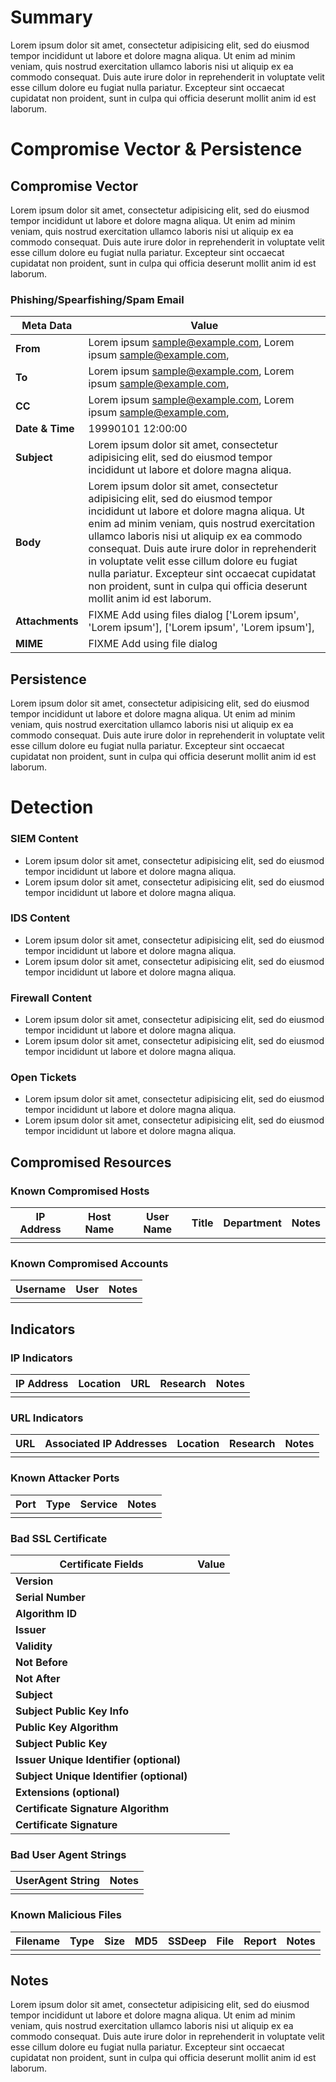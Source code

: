 # Summary 
Lorem ipsum dolor sit amet, consectetur adipisicing elit, sed do eiusmod tempor incididunt ut labore et dolore magna aliqua. Ut enim ad minim veniam, quis nostrud exercitation ullamco laboris nisi ut aliquip ex ea commodo consequat. Duis aute irure dolor in reprehenderit in voluptate velit esse cillum dolore eu fugiat nulla pariatur. Excepteur sint occaecat cupidatat non proident, sunt in culpa qui officia deserunt mollit anim id est laborum.

# Compromise Vector & Persistence 

## Compromise Vector 
Lorem ipsum dolor sit amet, consectetur adipisicing elit, sed do eiusmod tempor incididunt ut labore et dolore magna aliqua. Ut enim ad minim veniam, quis nostrud exercitation ullamco laboris nisi ut aliquip ex ea commodo consequat. Duis aute irure dolor in reprehenderit in voluptate velit esse cillum dolore eu fugiat nulla pariatur. Excepteur sint occaecat cupidatat non proident, sunt in culpa qui officia deserunt mollit anim id est laborum.

### Phishing/Spearfishing/Spam Email 

| Meta Data | Value |
| --------- | ----- |
| **From**			| Lorem ipsum <sample@example.com>, Lorem ipsum <sample@example.com>,  |
| **To**			| Lorem ipsum <sample@example.com>, Lorem ipsum <sample@example.com>,  |
| **CC**			| Lorem ipsum <sample@example.com>, Lorem ipsum <sample@example.com>,  |
| **Date & Time**  | 19990101 12:00:00 |
| **Subject**		| Lorem ipsum dolor sit amet, consectetur adipisicing elit, sed do eiusmod tempor incididunt ut labore et dolore magna aliqua. |
| **Body**			| <nowiki>Lorem ipsum dolor sit amet, consectetur adipisicing elit, sed do eiusmod tempor incididunt ut labore et dolore magna aliqua. Ut enim ad minim veniam, quis nostrud exercitation ullamco laboris nisi ut aliquip ex ea commodo consequat. Duis aute irure dolor in reprehenderit in voluptate velit esse cillum dolore eu fugiat nulla pariatur. Excepteur sint occaecat cupidatat non proident, sunt in culpa qui officia deserunt mollit anim id est laborum.</nowiki>|
| **Attachments** 	| FIXME Add using files dialog ['Lorem ipsum', 'Lorem ipsum'], ['Lorem ipsum', 'Lorem ipsum'],  |
| **MIME**			| FIXME Add using file dialog |

## Persistence 
Lorem ipsum dolor sit amet, consectetur adipisicing elit, sed do eiusmod tempor incididunt ut labore et dolore magna aliqua. Ut enim ad minim veniam, quis nostrud exercitation ullamco laboris nisi ut aliquip ex ea commodo consequat. Duis aute irure dolor in reprehenderit in voluptate velit esse cillum dolore eu fugiat nulla pariatur. Excepteur sint occaecat cupidatat non proident, sunt in culpa qui officia deserunt mollit anim id est laborum.

# Detection 

### SIEM Content 
  * Lorem ipsum dolor sit amet, consectetur adipisicing elit, sed do eiusmod tempor incididunt ut labore et dolore magna aliqua.
  * Lorem ipsum dolor sit amet, consectetur adipisicing elit, sed do eiusmod tempor incididunt ut labore et dolore magna aliqua.

### IDS Content 
  * Lorem ipsum dolor sit amet, consectetur adipisicing elit, sed do eiusmod tempor incididunt ut labore et dolore magna aliqua.
  * Lorem ipsum dolor sit amet, consectetur adipisicing elit, sed do eiusmod tempor incididunt ut labore et dolore magna aliqua.

### Firewall Content 
  * Lorem ipsum dolor sit amet, consectetur adipisicing elit, sed do eiusmod tempor incididunt ut labore et dolore magna aliqua.
  * Lorem ipsum dolor sit amet, consectetur adipisicing elit, sed do eiusmod tempor incididunt ut labore et dolore magna aliqua.

### Open Tickets 
  * Lorem ipsum dolor sit amet, consectetur adipisicing elit, sed do eiusmod tempor incididunt ut labore et dolore magna aliqua.
  * Lorem ipsum dolor sit amet, consectetur adipisicing elit, sed do eiusmod tempor incididunt ut labore et dolore magna aliqua.

## Compromised Resources 

### Known Compromised Hosts 
| IP Address | Host Name | User Name | Title | Department | Notes |
| ---------- | --------- | --------- | ----- | ---------- | ----- | 
|            |           |           |       |            |       |

### Known Compromised Accounts 
| Username | User | Notes |
| -------- | ---- | ----- |
|          |      |       |

## Indicators 

### IP Indicators 
| IP Address | Location | URL | Research | Notes |
| -----------| -------- | --- | -------- | ----- |
|            |          |     |          |       |

### URL Indicators 
| URL | Associated IP Addresses | Location | Research | Notes |
| --- | ----------------------- | -------- | -------- | ----- |
|     |                         |          |          |       |

### Known Attacker Ports 
| Port | Type | Service | Notes |
| ---- | ---- | ------- | ----- |
|      |      |         |		 |

### Bad SSL Certificate 
| Certificate Fields                       | Value |
| ---------------------------------------- | ----- | 
| **Version**                              |       |
| **Serial Number**                        |       |
| **Algorithm ID**                         |       |
| **Issuer**                               |       |
| **Validity**                             |       |
| **Not Before**                           |       |
| **Not After**                            |       |
| **Subject**                              |       |
| **Subject Public Key Info**              |       |
| **Public Key Algorithm**                 |       |
| **Subject Public Key**                   |       |
| **Issuer Unique Identifier (optional)**  |       |
| **Subject Unique Identifier (optional)** |       |
| **Extensions (optional)**	                |       |
| **Certificate Signature Algorithm**      |       |
| **Certificate Signature**	                |       |

### Bad User Agent Strings 
| UserAgent String | Notes |
| -----------------| ----- |
|                  |       |

### Known Malicious Files 
| Filename | Type | Size | MD5 | SSDeep | File | Report | Notes |
| ---------| ---- | ---- | --- | ------ | ---- | ------ | ----- |
|          |      |      |     |        |      |        |       |

## Notes 
Lorem ipsum dolor sit amet, consectetur adipisicing elit, sed do eiusmod tempor incididunt ut labore et dolore magna aliqua. Ut enim ad minim veniam, quis nostrud exercitation ullamco laboris nisi ut aliquip ex ea commodo consequat. Duis aute irure dolor in reprehenderit in voluptate velit esse cillum dolore eu fugiat nulla pariatur. Excepteur sint occaecat cupidatat non proident, sunt in culpa qui officia deserunt mollit anim id est laborum.
